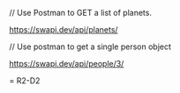 // Use Postman to GET a list of planets.

https://swapi.dev/api/planets/

// Use postman to get a single person object

https://swapi.dev/api/people/3/ 

= R2-D2